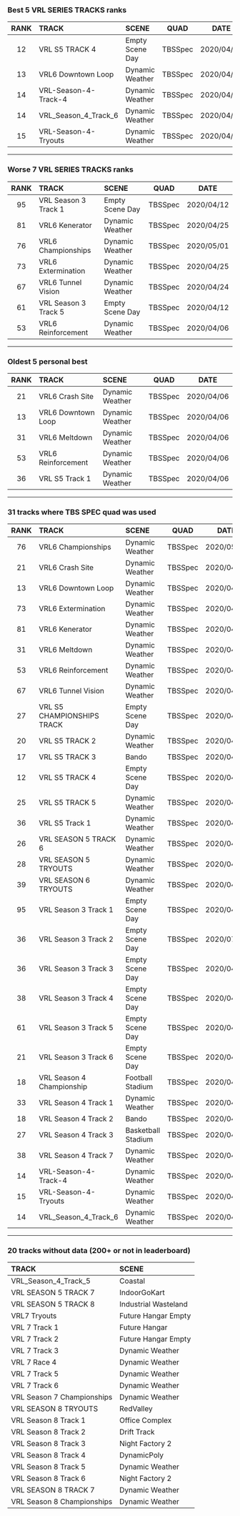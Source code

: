 ### Best 5 VRL SERIES TRACKS ranks
|RANK|TRACK|SCENE|QUAD|DATE|
|:---:|:---|:---|:---:|:---:|
|12|VRL S5 TRACK 4|Empty Scene Day|TBSSpec|2020/04/12|
|13|VRL6 Downtown Loop|Dynamic Weather|TBSSpec|2020/04/06|
|14|VRL-Season-4-Track-4|Dynamic Weather|TBSSpec|2020/04/13|
|14|VRL_Season_4_Track_6|Dynamic Weather|TBSSpec|2020/04/13|
|15|VRL-Season-4-Tryouts|Dynamic Weather|TBSSpec|2020/04/06|
---
### Worse 7 VRL SERIES TRACKS ranks
|RANK|TRACK|SCENE|QUAD|DATE|
|:---:|:---|:---|:---:|:---:|
|95|VRL Season 3 Track 1|Empty Scene Day|TBSSpec|2020/04/12|
|81|VRL6 Kenerator|Dynamic Weather|TBSSpec|2020/04/25|
|76|VRL6 Championships|Dynamic Weather|TBSSpec|2020/05/01|
|73|VRL6 Extermination|Dynamic Weather|TBSSpec|2020/04/25|
|67|VRL6 Tunnel Vision|Dynamic Weather|TBSSpec|2020/04/24|
|61|VRL Season 3 Track 5|Empty Scene Day|TBSSpec|2020/04/12|
|53|VRL6 Reinforcement|Dynamic Weather|TBSSpec|2020/04/06|
---
### Oldest 5 personal best
|RANK|TRACK|SCENE|QUAD|DATE|
|:---:|:---|:---|:---:|:---:|
|21|VRL6 Crash Site|Dynamic Weather|TBSSpec|2020/04/06|
|13|VRL6 Downtown Loop|Dynamic Weather|TBSSpec|2020/04/06|
|31|VRL6 Meltdown|Dynamic Weather|TBSSpec|2020/04/06|
|53|VRL6 Reinforcement|Dynamic Weather|TBSSpec|2020/04/06|
|36|VRL S5 Track 1|Dynamic Weather|TBSSpec|2020/04/06|
---
### 31 tracks where TBS SPEC quad was used
|RANK|TRACK|SCENE|QUAD|DATE|
|:---:|:---|:---|:---:|:---:|
|76|VRL6 Championships|Dynamic Weather|TBSSpec|2020/05/01|
|21|VRL6 Crash Site|Dynamic Weather|TBSSpec|2020/04/06|
|13|VRL6 Downtown Loop|Dynamic Weather|TBSSpec|2020/04/06|
|73|VRL6 Extermination|Dynamic Weather|TBSSpec|2020/04/25|
|81|VRL6 Kenerator|Dynamic Weather|TBSSpec|2020/04/25|
|31|VRL6 Meltdown|Dynamic Weather|TBSSpec|2020/04/06|
|53|VRL6 Reinforcement|Dynamic Weather|TBSSpec|2020/04/06|
|67|VRL6 Tunnel Vision|Dynamic Weather|TBSSpec|2020/04/24|
|27|VRL S5 CHAMPIONSHIPS TRACK|Empty Scene Day|TBSSpec|2020/04/12|
|20|VRL S5 TRACK 2|Dynamic Weather|TBSSpec|2020/04/06|
|17|VRL S5 TRACK 3|Bando|TBSSpec|2020/04/28|
|12|VRL S5 TRACK 4|Empty Scene Day|TBSSpec|2020/04/12|
|25|VRL S5 TRACK 5|Dynamic Weather|TBSSpec|2020/04/06|
|36|VRL S5 Track 1|Dynamic Weather|TBSSpec|2020/04/06|
|26|VRL SEASON 5 TRACK 6|Dynamic Weather|TBSSpec|2020/04/06|
|28|VRL SEASON 5 TRYOUTS|Dynamic Weather|TBSSpec|2020/04/06|
|39|VRL SEASON 6 TRYOUTS|Dynamic Weather|TBSSpec|2020/04/06|
|95|VRL Season 3 Track 1|Empty Scene Day|TBSSpec|2020/04/12|
|36|VRL Season 3 Track 2|Empty Scene Day|TBSSpec|2020/07/19|
|36|VRL Season 3 Track 3|Empty Scene Day|TBSSpec|2020/04/12|
|38|VRL Season 3 Track 4|Empty Scene Day|TBSSpec|2020/04/12|
|61|VRL Season 3 Track 5|Empty Scene Day|TBSSpec|2020/04/12|
|21|VRL Season 3 Track 6|Empty Scene Day|TBSSpec|2020/04/12|
|18|VRL Season 4 Championship|Football Stadium|TBSSpec|2020/04/06|
|33|VRL Season 4 Track 1|Dynamic Weather|TBSSpec|2020/04/06|
|18|VRL Season 4 Track 2|Bando|TBSSpec|2020/04/19|
|27|VRL Season 4 Track 3|Basketball Stadium|TBSSpec|2020/04/20|
|38|VRL Season 4 Track 7|Dynamic Weather|TBSSpec|2020/04/06|
|14|VRL-Season-4-Track-4|Dynamic Weather|TBSSpec|2020/04/13|
|15|VRL-Season-4-Tryouts|Dynamic Weather|TBSSpec|2020/04/06|
|14|VRL_Season_4_Track_6|Dynamic Weather|TBSSpec|2020/04/13|
---
### 20 tracks without data (200+ or not in leaderboard)
|TRACK|SCENE|
|:---|:---|
|VRL_Season_4_Track_5|Coastal|
|VRL SEASON 5 TRACK 7|IndoorGoKart|
|VRL SEASON 5 TRACK 8|Industrial Wasteland|
|VRL7 Tryouts|Future Hangar Empty|
|VRL 7 Track 1|Future Hangar|
|VRL 7 Track 2|Future Hangar Empty|
|VRL 7 Track 3|Dynamic Weather|
|VRL 7 Race 4|Dynamic Weather|
|VRL 7 Track 5|Dynamic Weather|
|VRL 7 Track 6|Dynamic Weather|
|VRL Season 7 Championships|Dynamic Weather|
|VRL SEASON 8 TRYOUTS|RedValley|
|VRL Season 8 Track 1|Office Complex|
|VRL Season 8 Track 2|Drift Track|
|VRL Season 8 Track 3|Night Factory 2|
|VRL Season 8 Track 4|DynamicPoly|
|VRL Season 8 Track 5|Dynamic Weather|
|VRL Season 8 Track 6|Night Factory 2|
|VRL SEASON 8 TRACK 7|Dynamic Weather|
|VRL Season 8 Championships|Dynamic Weather|
